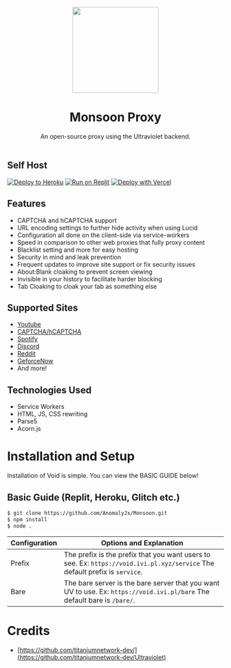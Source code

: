 <p align="center"><img src="https://monsoon.anomalyjx.repl.co/monsoon.png" height="200">
</p>

<h1 align="center">Monsoon Proxy</h1>

<p align="center">An open-source proxy using the Ultraviolet backend.<br><br></p>

## Self Host
[![Deploy to Heroku](https://raw.githubusercontent.com/BinBashBanana/deploy-buttons/master/buttons/remade/heroku.svg)](https://heroku.com/deploy/?template=https://github.com/AnomalyJx/Monsoon)
[![Run on Replit](https://raw.githubusercontent.com/BinBashBanana/deploy-buttons/master/buttons/remade/replit.svg)](https://replit.com/github/AnomalyJx/Monsoon)
[![Deploy with Vercel](https://vercel.com/button)](https://vercel.com/new/clone?repository-url=https://github.com/AnomalyJx/Monsoon)

## Features
- CAPTCHA and hCAPTCHA support
- URL encoding settings to further hide activity when using Lucid
- Configuration all done on the client-side via service-workers
- Speed in comparison to other web proxies that fully proxy content
- Blacklist setting and more for easy hosting
- Security in mind and leak prevention
- Frequent updates to improve site support or fix security issues
- About:Blank cloaking to prevent screen viewing
- Invisible in your history to facilitate harder blocking
- Tab Cloaking to cloak your tab as something else

## Supported Sites
- [Youtube](https://www.youtube.com)
- [CAPTCHA/hCAPTCHA](https://www.captcha.net)
- [Spotify](https://spotify.com)
- [Discord](https://discord.com)
- [Reddit](https://reddit.com)
- [GeforceNow](https://www.nvidia.com/en-us/geforce-now/)
- And more!

## Technologies Used
- Service Workers
- HTML, JS, CSS rewriting
- Parse5
- Acorn.js

# Installation and Setup

Installation of Void is simple. You can view the BASIC GUIDE below!

## Basic Guide (Replit, Heroku, Glitch etc.)

```sh
$ git clone https://github.com/AnomalyJx/Monsoon.git
$ npm install
$ node .
```

| Configuration | Options and Explanation |
| ------------- | ----------------------- |
| Prefix | The prefix is the prefix that you want users to see. Ex: `https://void.ivi.pl.xyz/service` The default prefix is `service`. |
| Bare   | The bare server is the bare server that you want UV to use. Ex: `https://void.ivi.pl/bare` The default bare is `/bare/`. |


# Credits
- [https://github.com/titaniumnetwork-dev/](https://github.com/titaniumnetwork-dev/Ultraviolet)


